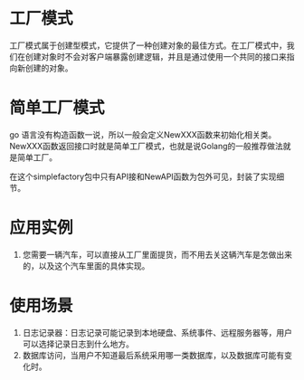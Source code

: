 # 工厂模式

工厂模式属于创建型模式，它提供了一种创建对象的最佳方式。在工厂模式中，我们在创建对象时不会对客户端暴露创建逻辑，并且是通过使用一个共同的接口来指向新创建的对象。

# 简单工厂模式

go 语言没有构造函数一说，所以一般会定义NewXXX函数来初始化相关类。NewXXX函数返回接口时就是简单工厂模式，也就是说Golang的一般推荐做法就是简单工厂。

在这个simplefactory包中只有API接和NewAPI函数为包外可见，封装了实现细节。

# 应用实例
1. 您需要一辆汽车，可以直接从工厂里面提货，而不用去关这辆汽车是怎做出来的，以及这个汽车里面的具体实现。

# 使用场景
1. 日志记录器：日志记录可能记录到本地硬盘、系统事件、远程服务器等，用户可以选择记录日志到什么地方。
2. 数据库访问，当用户不知道最后系统采用哪一类数据库，以及数据库可能有变化时。